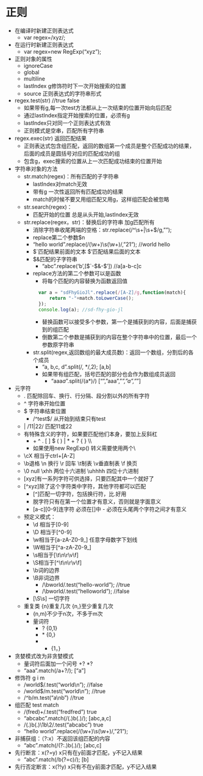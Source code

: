 # 正则
* 在编译时新建正则表达式
    * var regex=/xyz/;
* 在运行时新建正则表达式
    * var regex=new RegExp(“xyz”);
* 正则对象的属性
    * ignoreCase 
    * global 
    * multiline 
    * lastIndex  g修饰符时下一次开始搜索的位置
    * source 正则表达式的字符串形式
* regex.test(str)   //true false
    * 如果带有g,每一次test方法都从上一次结束的位置开始向后匹配
    * 通过lastIndex指定开始搜索的位置，必须有g
    * lastIndex只对同一个正则表达式有效
    * 正则模式是空串，匹配所有字符串
* regex.exec(str) 返回匹配结果
    * 正则表达式包含组匹配，返回的数组第一个成员是整个匹配成功的结果，后面的成员是圆括号对应的匹配成功的组
    * 包含g，exec搜索的位置从上一次匹配成功结束的位置开始
* 字符串对象的方法
    * str.match(regex)：所有匹配的子字符串 
        * lastIndex对match无效
        * 带有g 一次性返回所有匹配成功的结果
        * match的时候不要又用组匹配又用g，这样组匹配会被忽略
    * str.search(regex)：
        * 匹配开始的位置 总是从头开始,lastIndex无效
    * str.replace(regex，str)：替换后的字符串 加g匹配所有 
        * 消除字符串收尾两端的空格：str.replace(/^\s+|\s+$/g,””);
        * replace第二个参数$n
        * “hello world”.replace(/(\w+)\s(\w+)/,”$2$1”);  //world hello
        * $`匹配结果前面的文本 $’匹配结果后面的文本 
        * $&匹配的子字符串
            * “abc”.replace(‘b’,[$`-$&-$’])  //a[a-b-c]c
        * replace方法的第二个参数可以是函数
            * 将每个匹配的内容替换为函数返回值
            ```javascript
              var a = "sdFhyGioJl".replace(/[A-Z]/g,function(match){
                  return "-"+match.toLowerCase();
              });
              console.log(a); //sd-fhy-gio-jl
            ```
            * 替换函数可以接受多个参数，第一个是捕获到的内容，后面是捕获到的组匹配
            * 倒数第二个参数是捕获到的内容在整个字符串中的位置，最后一个参数原字符串
      * str.split(regex,返回数组的最大成员数)：返回一个数组，分割后的各个成员
          * “a, b,c, d”.split(/, */,2);   [a,b]
          * 如果带有组匹配，括号匹配的部分也会作为数组成员返回
              * “aaa*a*”.split(/(a*)/)  [“”,”aaa”,”*”,”a”,”*”]
* 元字符
    * . 匹配除回车、换行、行分隔、段分割以外的所有字符
    * ^ 字符串开始位置
    * $ 字符串结束位置
        * /^test$/ 从开始到结束只有test
    * | /11|22/  匹配11或22
    * 有特殊含义的字符，如果要匹配他们本身，要加上反斜杠
        * \+ \^ \. \[ \] \$ \( \) \| \* \+ \? \{ \} \\\
        * 如果使用new RegExp() 转义需要使用两个\\
    * \cX 相当于ctrl+[A-Z]
    * \b退格 \n 换行 \r 回车 \t制表 \v垂直制表 \f 换页 
    * \0 null \xhh 两位十六进制 \uhhhh 四位十六进制
    * [xyz]有一系列字符可供选择，只要匹配其中一个就好了
    * [^xyz]除了这个字符类中字符，其他字符都可以匹配
        * [^]匹配一切字符，包括换行符，比.好用
        * 脱字符只有在第一个位置才有意义，否则就是字面意义
        * [a-c][0-9]连字符 必须在[]中   - 必须在头尾两个字符之间才有意义
    * 预定义模式：
        * \d 相当于[0-9]  
        * \D 相当于[^0-9]
        * \w相当于[a-zA-Z0-9_] 任意字母数字下划线
        * \W相当于[^a-zA-Z0-9_]
        * \s相当于[\t\n\r\v\f]
        * \S相当于[^\t\n\r\v\f]
        * \b词的边界  
        * \B非词边界
            * /\bworld/.test(“hello-world”); //true
            * /\bworld/.test(“helloworld”); //false
        * [\S\s] 一切字符
    * 重复类 {n}重复几次 {n,}至少重复几次  
        * {n,m}不少于n次，不多于m次
        * 量词符 
            * ? {0,1} 
            * \* {0,} 
            * + {1，}
* 贪婪模式改为非贪婪模式 
    * 量词符后面加一个问号 +? *?
    * “aaa”.match(/a+?/); [“a”]
* 修饰符 g i m
    * /world$/.test(“world\n”); //false
    * /world$/m.test(“world\n”); //true
    * /^b/m.test(“a\nb”) //true
* 组匹配 test match
    * /(fred)+/.test(“fredfred”) true
    * “abcabc”.match(/(.)b(.)/); [abc,a,c]
    * /(.)b(.)\1b\2/.test(“abcabc”)  true
    * “hello world”.replace(/(\w+)\s(\w+)/,”$2$1”);
* 非捕获组：（?:x）不返回该组匹配的内容
    * “abc”.match(/(?:.)b(.)/);  [abc,c]
* 先行断言：x(?=y) x只有在y前面才匹配，y不记入结果
    * “abc”.match(/b(?=c)/); [b]
* 先行否定断言：x(?!y) x只有不在y前面才匹配，y不记入结果
